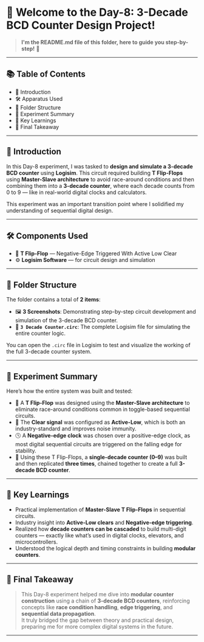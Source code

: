 # 🧠 Welcome to the Day-8: 3-Decade BCD Counter Design Project!
> **I'm the README.md file of this folder, here to guide you step-by-step!** 🚀  

---

## 📚 **Table of Contents**
- 📖 Introduction
- 🛠️ Apparatus Used
- 📂 Folder Structure
- 🧪 Experiment Summary
- 🧠 Key Learnings
- 🎯 Final Takeaway

---

## 📖 **Introduction**
In this Day-8 experiment, I was tasked to **design and simulate a 3-decade BCD counter** using **Logisim**. This circuit required building **T Flip-Flops** using **Master-Slave architecture** to avoid race-around conditions and then combining them into a **3-decade counter**, where each decade counts from 0 to 9 — like in real-world digital clocks and calculators.

This experiment was an important transition point where I solidified my understanding of sequential digital design.

---

## 🛠️ **Components Used**
- 🧩 **T Flip-Flop** — Negative-Edge Triggered With Active Low Clear
- ⚙️ **Logisim Software** — for circuit design and simulation
---

## 📂 **Folder Structure**
The folder contains a total of **2 items**:
- 🖼️ **3 Screenshots**: Demonstrating step-by-step circuit development and simulation of the 3-decade BCD counter.
- 🧮 **`3 Decade Counter.circ`**: The complete Logisim file for simulating the entire counter logic.

You can open the `.circ` file in Logisim to test and visualize the working of the full 3-decade counter system.

---

## 🧪 **Experiment Summary**
Here’s how the entire system was built and tested:

- 🔁 A **T Flip-Flop** was designed using the **Master-Slave architecture** to eliminate race-around conditions common in toggle-based sequential circuits.
- 🧷 The **Clear signal** was configured as **Active-Low**, which is both an industry-standard and improves noise immunity.
- 🕓 A **Negative-edge clock** was chosen over a positive-edge clock, as most digital sequential circuits are triggered on the falling edge for stability.
- 🔢 Using these T Flip-Flops, a **single-decade counter (0–9)** was built and then replicated **three times**, chained together to create a full **3-decade BCD counter**.

---

## 🧠 **Key Learnings**
- Practical implementation of **Master-Slave T Flip-Flops** in sequential circuits.
- Industry insight into **Active-Low clears** and **Negative-edge triggering**.
- Realized how **decade counters can be cascaded** to build multi-digit counters — exactly like what’s used in digital clocks, elevators, and microcontrollers.
- Understood the logical depth and timing constraints in building **modular counters**.

---

## 🎯 **Final Takeaway**
> This Day-8 experiment helped me dive into **modular counter construction** using a chain of **3-decade BCD counters**, reinforcing concepts like **race condition handling**, **edge triggering**, and **sequential data propagation**.  
It truly bridged the gap between theory and practical design, preparing me for more complex digital systems in the future.

---
